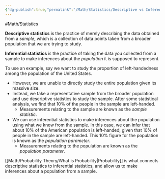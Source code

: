 ```yaml
---
{"dg-publish":true,"permalink":"/Math/Statistics/Descriptive vs Inferential Statistics/","created":"2024-11-09T21:52:49.710-05:00","updated":"2024-11-11T00:04:09.615-05:00"}
---
```



#Math/Statistics 

**Descriptive statistics** is the practice of merely describing the data obtained from a *sample*, which is a collection of data points taken from a broader population that we are trying to study.

**Inferential statistics** is the practice of taking the data you collected from a sample to make inferences about the *population* it is supposed to represent.

To use an example, say we want to study the proportion of left-handedness among the population of the United States. 
- However, we are unable to directly study the entire population given its massive size. 
- Instead, we take a representative sample from the broader population and use descriptive statistics to study the sample. After some statistical analysis, we find that 10% of the people in the sample are left-handed. 
	- Measurements relating to the sample are known as the *sample statistic*.
- We can use inferential statistics to make inferences about the population using what we know from the sample. In this case, we can infer that about 10% of the American population is left-handed, given that 10% of people in the sample are left-handed. This 10% figure for the population is known as the *population parameter*.
	- Measurements relating to the population are known as the *population parameter*.

[[Math/Probability Theory/What is Probability\|Probability]] is what connects descriptive statistics to inferential statistics, and allow us to make inferences about a population from a sample.